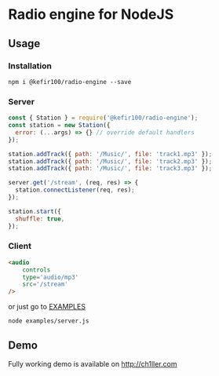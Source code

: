 # Radio engine for NodeJS

## Usage

### Installation
```
npm i @kefir100/radio-engine --save
```
### Server
```javascript
const { Station } = require('@kefir100/radio-engine');
const station = new Station({
  error: (...args) => {} // override default handlers
});

station.addTrack({ path: '/Music/', file: 'track1.mp3' });
station.addTrack({ path: '/Music/', file: 'track2.mp3' });
station.addTrack({ path: '/Music/', file: 'track3.mp3' });

server.get('/stream', (req, res) => {
  station.connectListener(req, res);
});

station.start({
  shuffle: true,
});
```
### Client
```html
<audio
    controls
    type='audio/mp3'
    src='/stream'
/>
```

or just go to [EXAMPLES](./examples/server.js)
```
node examples/server.js
```

## Demo
Fully working demo is available on http://ch1ller.com

